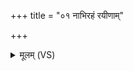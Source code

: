 +++
title = "०१ नाभिरहं रयीणाम्"

+++
<details><summary>मूलम् (VS)</summary>

नाभि॑र॒हंर॑यी॒णां नाभिः॑ समा॒नानां॑ भूयासम् ॥
</details>